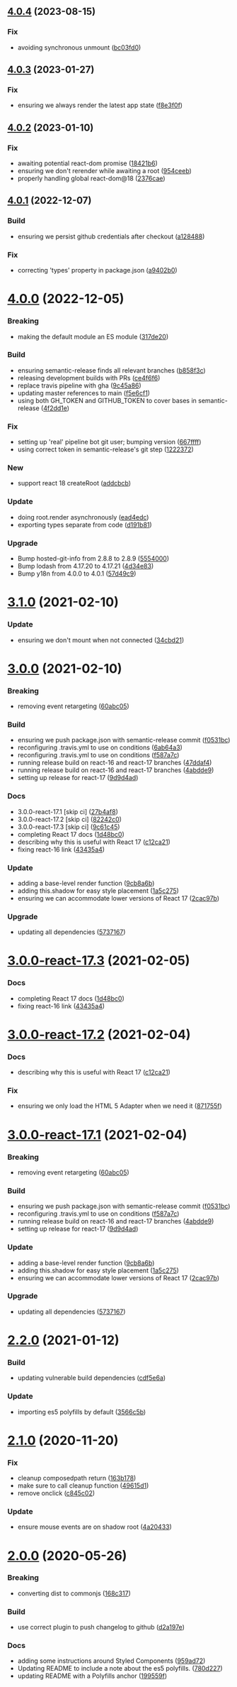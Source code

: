## [4.0.4](https://github.com/im-open/react-html-element/compare/v4.0.3...v4.0.4) (2023-08-15)

### Fix

- avoiding synchronous unmount ([bc03fd0](https://github.com/im-open/react-html-element/commit/bc03fd0d1ff902590eaea915048f29e26a038e02))

## [4.0.3](https://github.com/im-open/react-html-element/compare/v4.0.2...v4.0.3) (2023-01-27)

### Fix

- ensuring we always render the latest app state ([f8e3f0f](https://github.com/im-open/react-html-element/commit/f8e3f0f29ea8a13c8daa9b3fd49cc97858704a17))

## [4.0.2](https://github.com/im-open/react-html-element/compare/v4.0.1...v4.0.2) (2023-01-10)

### Fix

- awaiting potential react-dom promise ([18421b6](https://github.com/im-open/react-html-element/commit/18421b6c0b5106c0252e5d971884f829a5043c76))
- ensuring we don't rerender while awaiting a root ([954ceeb](https://github.com/im-open/react-html-element/commit/954ceeba2f6fc266522329042fe2494527ddc4a5))
- properly handling global react-dom@18 ([2376cae](https://github.com/im-open/react-html-element/commit/2376cae801153d615794265515fb3f4d7ea5ab71))

## [4.0.1](https://github.com/im-open/react-html-element/compare/v4.0.0...v4.0.1) (2022-12-07)

### Build

- ensuring we persist github credentials after checkout ([a128488](https://github.com/im-open/react-html-element/commit/a12848851584b6ae88fd0a0d7a7a523a6dab2aff))

### Fix

- correcting 'types' property in package.json ([a9402b0](https://github.com/im-open/react-html-element/commit/a9402b0578a1e3af8747aa760f76d908bc896c52))

# [4.0.0](https://github.com/im-open/react-html-element/compare/v3.1.0...v4.0.0) (2022-12-05)

### Breaking

- making the default module an ES module ([317de20](https://github.com/im-open/react-html-element/commit/317de20ffbc3badc83dd0c9de8d2d2901a54efd3))

### Build

- ensuring semantic-release finds all relevant branches ([b858f3c](https://github.com/im-open/react-html-element/commit/b858f3cab187f02bd20b0eae415316ca8e6eb24d))
- releasing development builds with PRs ([ce4f6f6](https://github.com/im-open/react-html-element/commit/ce4f6f6c1c22925e9d866f9d3b97d3cabedce475))
- replace travis pipeline with gha ([9c45a86](https://github.com/im-open/react-html-element/commit/9c45a867b10a6606f4ed18a7fcd1d29af796c2df))
- updating master references to main ([f5e6cf1](https://github.com/im-open/react-html-element/commit/f5e6cf124cd0abd6ea88b4d1140f66f1b076bf24))
- using both GH_TOKEN and GITHUB_TOKEN to cover bases in semantic-release ([4f2dd1e](https://github.com/im-open/react-html-element/commit/4f2dd1eb6f9bc7222a999c284c48287124425581))

### Fix

- setting up 'real' pipeline bot git user; bumping version ([667ffff](https://github.com/im-open/react-html-element/commit/667ffff85b968ec8e9728e174c025bd8253e05bb))
- using correct token in semantic-release's git step ([1222372](https://github.com/im-open/react-html-element/commit/12223723690d77878ad7d571f6a09a323da2e577))

### New

- support react 18 createRoot ([addcbcb](https://github.com/im-open/react-html-element/commit/addcbcb52ecb6d99851e955716a9565a7aba5944))

### Update

- doing root.render asynchronously ([ead4edc](https://github.com/im-open/react-html-element/commit/ead4edcbcaca21efabb64541d492b6fc78538783))
- exporting types separate from code ([d191b81](https://github.com/im-open/react-html-element/commit/d191b81d5bc43006edd2213b115916cfeeab51ac))

### Upgrade

- Bump hosted-git-info from 2.8.8 to 2.8.9 ([5554000](https://github.com/im-open/react-html-element/commit/55540006cf0d939dfe84fc48c39c3fad59fe55a9))
- Bump lodash from 4.17.20 to 4.17.21 ([4d34e83](https://github.com/im-open/react-html-element/commit/4d34e8349a80b0f701528a0b5f8b0eb0b6a99b64))
- Bump y18n from 4.0.0 to 4.0.1 ([57d49c9](https://github.com/im-open/react-html-element/commit/57d49c9f1f781e75c4a990f8254c7ee738c46591))

# [3.1.0](https://github.com/im-open/react-html-element/compare/v3.0.0...v3.1.0) (2021-02-10)

### Update

- ensuring we don't mount when not connected ([34cbd21](https://github.com/im-open/react-html-element/commit/34cbd21c8b08c261b7315619a625d524e9519946))

# [3.0.0](https://github.com/im-open/react-html-element/compare/v2.2.0...v3.0.0) (2021-02-10)

### Breaking

- removing event retargeting ([60abc05](https://github.com/im-open/react-html-element/commit/60abc05ffed68591840c7651d0c3a49668c4d040))

### Build

- ensuring we push package.json with semantic-release commit ([f0531bc](https://github.com/im-open/react-html-element/commit/f0531bca4998708fe7e37117e28a4e5ab213cf8c))
- reconfiguring .travis.yml to use on conditions ([6ab64a3](https://github.com/im-open/react-html-element/commit/6ab64a3794bd6fa6c308d7c7567382bba4e54361))
- reconfiguring .travis.yml to use on conditions ([f587a7c](https://github.com/im-open/react-html-element/commit/f587a7cc127ed61413c74cbcfc9f26bc7b015755))
- running release build on react-16 and react-17 branches ([47ddaf4](https://github.com/im-open/react-html-element/commit/47ddaf47a5b3133170c823491196e416d3e7da81))
- running release build on react-16 and react-17 branches ([4abdde9](https://github.com/im-open/react-html-element/commit/4abdde98d68464bd32b0f52acebee9701dde6815))
- setting up release for react-17 ([9d9d4ad](https://github.com/im-open/react-html-element/commit/9d9d4add5f77e7b6089195a357893abc1764a6fe))

### Docs

- 3.0.0-react-17.1 [skip ci] ([27b4af8](https://github.com/im-open/react-html-element/commit/27b4af8ae15ed735d50f78a34d413f686156fdf9))
- 3.0.0-react-17.2 [skip ci] ([82242c0](https://github.com/im-open/react-html-element/commit/82242c0a692566f8486044248d1190d75119b1d7))
- 3.0.0-react-17.3 [skip ci] ([9c61c45](https://github.com/im-open/react-html-element/commit/9c61c4567c65af195acef226b25021a8e48238ca))
- completing React 17 docs ([1d48bc0](https://github.com/im-open/react-html-element/commit/1d48bc0e31df2fa50de84fd930779c6c69cb8006))
- describing why this is useful with React 17 ([c12ca21](https://github.com/im-open/react-html-element/commit/c12ca21c9d0cff0c8636593d15889c641034205a))
- fixing react-16 link ([43435a4](https://github.com/im-open/react-html-element/commit/43435a4ccc425433afabaefd577aff633e0accff))

### Update

- adding a base-level render function ([9cb8a6b](https://github.com/im-open/react-html-element/commit/9cb8a6b5a5a66eafa827dfebe2e83577f7a70b68))
- adding this.shadow for easy style placement ([1a5c275](https://github.com/im-open/react-html-element/commit/1a5c2758acaf3850d67852efe61fa95899f00259))
- ensuring we can accommodate lower versions of React 17 ([2cac97b](https://github.com/im-open/react-html-element/commit/2cac97b4eea0305b018f87f65eca049d79520878))

### Upgrade

- updating all dependencies ([5737167](https://github.com/im-open/react-html-element/commit/5737167f47ffb4b3e99fc7f15e4bd1f987663eb7))

# [3.0.0-react-17.3](https://github.com/im-open/react-html-element/compare/v3.0.0-react-17.2...v3.0.0-react-17.3) (2021-02-05)

### Docs

- completing React 17 docs ([1d48bc0](https://github.com/im-open/react-html-element/commit/1d48bc0e31df2fa50de84fd930779c6c69cb8006))
- fixing react-16 link ([43435a4](https://github.com/im-open/react-html-element/commit/43435a4ccc425433afabaefd577aff633e0accff))

# [3.0.0-react-17.2](https://github.com/im-open/react-html-element/compare/v3.0.0-react-17.1...v3.0.0-react-17.2) (2021-02-04)

### Docs

- describing why this is useful with React 17 ([c12ca21](https://github.com/im-open/react-html-element/commit/c12ca21c9d0cff0c8636593d15889c641034205a))

### Fix

- ensuring we only load the HTML 5 Adapter when we need it ([871755f](https://github.com/im-open/react-html-element/commit/871755fc4b78fc557e77bf3b7bd6048480b3a34d))

# [3.0.0-react-17.1](https://github.com/im-open/react-html-element/compare/v2.2.0...v3.0.0-react-17.1) (2021-02-04)

### Breaking

- removing event retargeting ([60abc05](https://github.com/im-open/react-html-element/commit/60abc05ffed68591840c7651d0c3a49668c4d040))

### Build

- ensuring we push package.json with semantic-release commit ([f0531bc](https://github.com/im-open/react-html-element/commit/f0531bca4998708fe7e37117e28a4e5ab213cf8c))
- reconfiguring .travis.yml to use on conditions ([f587a7c](https://github.com/im-open/react-html-element/commit/f587a7cc127ed61413c74cbcfc9f26bc7b015755))
- running release build on react-16 and react-17 branches ([4abdde9](https://github.com/im-open/react-html-element/commit/4abdde98d68464bd32b0f52acebee9701dde6815))
- setting up release for react-17 ([9d9d4ad](https://github.com/im-open/react-html-element/commit/9d9d4add5f77e7b6089195a357893abc1764a6fe))

### Update

- adding a base-level render function ([9cb8a6b](https://github.com/im-open/react-html-element/commit/9cb8a6b5a5a66eafa827dfebe2e83577f7a70b68))
- adding this.shadow for easy style placement ([1a5c275](https://github.com/im-open/react-html-element/commit/1a5c2758acaf3850d67852efe61fa95899f00259))
- ensuring we can accommodate lower versions of React 17 ([2cac97b](https://github.com/im-open/react-html-element/commit/2cac97b4eea0305b018f87f65eca049d79520878))

### Upgrade

- updating all dependencies ([5737167](https://github.com/im-open/react-html-element/commit/5737167f47ffb4b3e99fc7f15e4bd1f987663eb7))

# [2.2.0](https://github.com/im-open/react-html-element/compare/v2.1.0...v2.2.0) (2021-01-12)

### Build

- updating vulnerable build dependencies ([cdf5e6a](https://github.com/im-open/react-html-element/commit/cdf5e6a4520ef3fe0284c99983e9e428240f0986))

### Update

- importing es5 polyfills by default ([3566c5b](https://github.com/im-open/react-html-element/commit/3566c5ba9deffb304bbba91ced5d92c6d26672a2))

# [2.1.0](https://github.com/im-open/react-html-element/compare/v2.0.0...v2.1.0) (2020-11-20)

### Fix

- cleanup composedpath return ([163b178](https://github.com/im-open/react-html-element/commit/163b17879cfbaea459a015ba1032ffa218aaaff0))
- make sure to call cleanup function ([49615d1](https://github.com/im-open/react-html-element/commit/49615d199126217eb1d046a9f4eac7298b38f766))
- remove onclick ([c845c02](https://github.com/im-open/react-html-element/commit/c845c0293fdaf53da8be52d62eacd43ec6df37ab))

### Update

- ensure mouse events are on shadow root ([4a20433](https://github.com/im-open/react-html-element/commit/4a20433798fb17e7536f7a71aee161cd2f200719))

# [2.0.0](https://github.com/im-open/react-html-element/compare/v1.1.0...v2.0.0) (2020-05-26)

### Breaking

- converting dist to commonjs ([168c317](https://github.com/im-open/react-html-element/commit/168c3177f579b3f8f2a0d99b497098c34e00215b))

### Build

- use correct plugin to push changelog to github ([d2a197e](https://github.com/im-open/react-html-element/commit/d2a197e0da7d3c55c90e20e657d9cc1eab5ee620))

### Docs

- adding some instructions around Styled Components ([959ad72](https://github.com/im-open/react-html-element/commit/959ad72422e35a0531d2c54801208df32b6f1f4b))
- Updating README to include a note about the es5 polyfills. ([780d227](https://github.com/im-open/react-html-element/commit/780d227c9639d5a1012b20fbca0272ab92f06b10))
- updating README with a Polyfills anchor ([199559f](https://github.com/im-open/react-html-element/commit/199559f4647b48360357f561c720591b3e0a1f3b))

